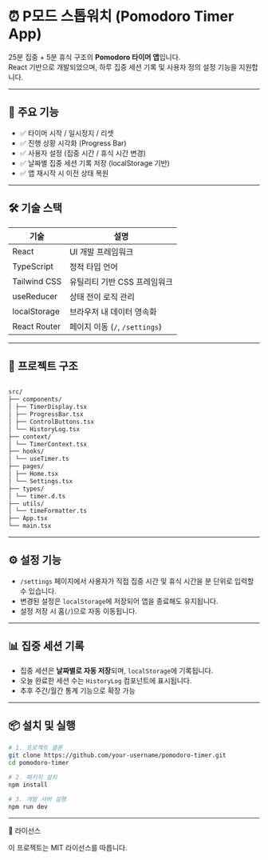# ⏰ P모드 스톱워치 (Pomodoro Timer App)

25분 집중 + 5분 휴식 구조의 **Pomodoro 타이머 앱**입니다.  
React 기반으로 개발되었으며, 하루 집중 세션 기록 및 사용자 정의 설정 기능을 지원합니다.

---

## 📌 주요 기능

- ✅ 타이머 시작 / 일시정지 / 리셋
- ✅ 진행 상황 시각화 (Progress Bar)
- ✅ 사용자 설정 (집중 시간 / 휴식 시간 변경)
- ✅ 날짜별 집중 세션 기록 저장 (localStorage 기반)
- ✅ 앱 재시작 시 이전 상태 복원

---

## 🛠️ 기술 스택

| 기술         | 설명                           |
| ------------ | ------------------------------ |
| React        | UI 개발 프레임워크             |
| TypeScript   | 정적 타입 언어                 |
| Tailwind CSS | 유틸리티 기반 CSS 프레임워크   |
| useReducer   | 상태 전이 로직 관리            |
| localStorage | 브라우저 내 데이터 영속화      |
| React Router | 페이지 이동 (`/`, `/settings`) |

---

## 🧱 프로젝트 구조

```bash

src/
├── components/
│ ├── TimerDisplay.tsx
│ ├── ProgressBar.tsx
│ ├── ControlButtons.tsx
│ └── HistoryLog.tsx
├── context/
│ └── TimerContext.tsx
├── hooks/
│ └── useTimer.ts
├── pages/
│ ├── Home.tsx
│ └── Settings.tsx
├── types/
│ └── timer.d.ts
├── utils/
│ └── timeFormatter.ts
├── App.tsx
└── main.tsx

```

---

## ⚙ 설정 기능

- `/settings` 페이지에서 사용자가 직접 집중 시간 및 휴식 시간을 분 단위로 입력할 수 있습니다.
- 변경된 설정은 `localStorage`에 저장되어 앱을 종료해도 유지됩니다.
- 설정 저장 시 홈(`/`)으로 자동 이동됩니다.

---

## 📊 집중 세션 기록

- 집중 세션은 **날짜별로 자동 저장**되며, `localStorage`에 기록됩니다.
- 오늘 완료한 세션 수는 `HistoryLog` 컴포넌트에 표시됩니다.
- 추후 주간/월간 통계 기능으로 확장 가능

---

## 📦 설치 및 실행

```bash
# 1. 프로젝트 클론
git clone https://github.com/your-username/pomodoro-timer.git
cd pomodoro-timer

# 2. 패키지 설치
npm install

# 3. 개발 서버 실행
npm run dev

```

---

📝 라이선스

이 프로젝트는 MIT 라이선스를 따릅니다.
